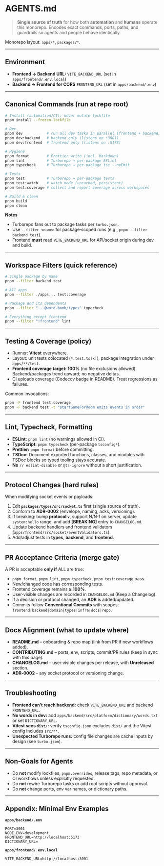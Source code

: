 # AGENTS.md

> **Single source of truth** for how both **automation** and **humans** operate this monorepo. Encodes exact commands, ports, paths, and guardrails so agents and people behave identically.

Monorepo layout: `apps/*`, `packages/*`.

---

## Environment

- **Frontend → Backend URL:** `VITE_BACKEND_URL` (set in `apps/frontend/.env.local`)
- **Backend → Frontend for CORS** `FRONTEND_URL` (set in `apps/backend/.env`)

---

## Canonical Commands (run at repo root)

```sh
# Install (automation/CI): never mutate lockfile
pnpm install --frozen-lockfile

# Dev
pnpm dev           # run all dev tasks in parallel (frontend + backend)
pnpm dev:backend   # backend only (listens on :3001)
pnpm dev:frontend  # frontend only (listens on :5173)

# Hygiene
pnpm format        # Prettier write (incl. Markdown)
pnpm lint          # Turborepo → per‑package ESLint
pnpm typecheck     # Turborepo → per‑package tsc --noEmit

# Tests
pnpm test          # Turborepo → per‑package tests
pnpm test:watch    # watch mode (uncached, persistent)
pnpm test:coverage # collect and report coverage across workspaces

# Build & clean
pnpm build
pnpm clean
```

**Notes**

- Turborepo fans out to package tasks per `turbo.json`.
- Use `--filter <name>` for package‑scoped runs (e.g., `pnpm --filter backend test`).
- Frontend **must** read `VITE_BACKEND_URL` for API/socket origin during dev and build.

---

## Workspace Filters (quick reference)

```sh
# Single package by name
pnpm --filter backend test

# All apps
pnpm --filter ./apps... test:coverage

# Package and its dependents
pnpm --filter "...@word-bomb/types" typecheck

# Everything except frontend
pnpm --filter "!frontend" lint
```

---

## Testing & Coverage (policy)

- Runner: **Vitest** everywhere.
- Layout: unit tests colocated (`*.test.ts[x]`), package integration under `apps/**/test`.
- **Frontend coverage target: 100%** (no file exclusions allowed). Backend/packages trend upward; no negative deltas.
- CI uploads coverage (Codecov badge in README). Treat regressions as failures.

Common invocations:

```sh
pnpm -F frontend test:coverage
pnpm -F backend test -t "startGameForRoom emits events in order"
```

---

## Lint, Typecheck, Formatting

- **ESLint:** `pnpm lint` (no warnings allowed in CI).
- **TypeScript:** `pnpm typecheck` (per‑package `tsconfig*`).
- **Prettier:** `pnpm format` before committing.
- **TSDoc:** Document exported functions, classes, and modules with TSDoc blocks so typed tooling stays accurate.
- **No** `// eslint-disable` or `@ts-ignore` without a short justification.

---

## Protocol Changes (hard rules)

When modifying socket events or payloads:

1. Edit **`packages/types/src/socket.ts`** first (single source of truth).
2. Conform to **ADR‑0002** (envelope, naming, acks, versioning).
3. If breaking: bump **protocol `v`**, support N/N‑1 on server, update `system:hello` range, and add **[BREAKING]** entry to `CHANGELOG.md`.
4. Update backend handlers and frontend validators (`apps/frontend/src/socket/eventValidators.ts`).
5. Add/adjust tests in **types**, **backend**, and **frontend**.

---

## PR Acceptance Criteria (merge gate)

A PR is acceptable **only if** ALL are true:

- `pnpm format`, `pnpm lint`, `pnpm typecheck`, `pnpm test:coverage` pass.
- New/changed code has corresponding tests.
- Frontend coverage remains **≥ 100%**.
- User‑visible changes are recorded in `CHANGELOG.md` (Keep a Changelog).
- If a decision or protocol changed, an **ADR** is added/updated.
- Commits follow **Conventional Commits** with scopes: `frontend|backend|domain|types|infra|docs|repo`.

---

## Docs Alignment (what to update where)

- **README.md** – onboarding & repo map (link from PR if new workflows added).
- **CONTRIBUTING.md** – ports, env, scripts, commit/PR rules (keep in sync with this page).
- **CHANGELOG.md** – user‑visible changes per release, with **Unreleased** section.
- **ADR‑0002** – any socket protocol or versioning change.

---

## Troubleshooting

- **Frontend can’t reach backend:** check `VITE_BACKEND_URL` and backend `FRONTEND_URL`.
- **No words in dev:** add `apps/backend/src/platform/dictionary/words.txt` or set `DICTIONARY_URL`.
- **Vitest sees `dist/`:** verify `tsconfig.json` excludes `dist/` and the Vitest config includes `src/**`.
- **Unexpected Turborepo runs:** config file changes are cache inputs by design (see `turbo.json`).

---

## Non‑Goals for Agents

- Do **not** modify lockfiles, `pnpm.overrides`, release tags, repo metadata, or CI workflows unless explicitly requested.
- Do **not** rewire Turborepo tasks or add root scripts without approval.
- Do **not** change ports, env var names, or dictionary paths.

---

## Appendix: Minimal Env Examples

**`apps/backend/.env`**

```
PORT=3001
NODE_ENV=development
FRONTEND_URL=http://localhost:5173
DICTIONARY_URL=
```

**`apps/frontend/.env.local`**

```
VITE_BACKEND_URL=http://localhost:3001
```
